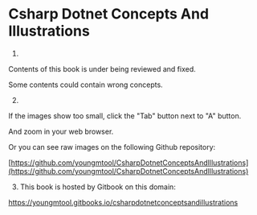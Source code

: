# Csharp Dotnet Concepts And Illustrations

1.

Contents of this book is under being reviewed and fixed.

Some contents could contain wrong concepts.

2.

If the images show too small, click the "Tab" button next to "A" button.

And zoom in your web browser.

Or you can see raw images on the following Github repository:

[https://github.com/youngmtool/CsharpDotnetConceptsAndIllustrations](https://github.com/youngmtool/CsharpDotnetConceptsAndIllustrations)

3. This book is hosted by Gitbook on this domain:

https://youngmtool.gitbooks.io/csharpdotnetconceptsandillustrations

